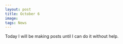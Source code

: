 ```yaml
---
layout: post
title: October 6
image:  
tags: News
---
```

Today I will be making posts until I can do it without help.
